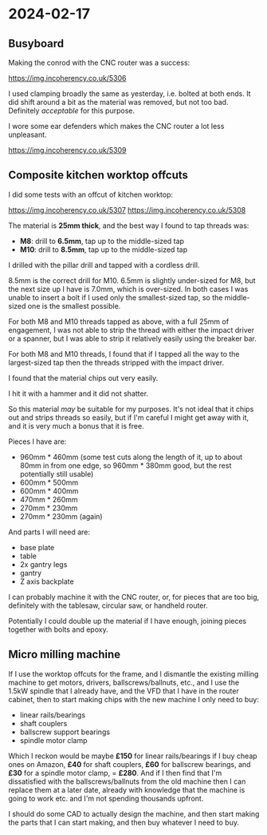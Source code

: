 # 2024-02-17

## Busyboard

Making the conrod with the CNC router was a success:

https://img.incoherency.co.uk/5306

I used clamping broadly the same as yesterday, i.e. bolted at both ends. It did shift around a bit as the material was removed,
but not too bad. Definitely *acceptable* for this purpose.

I wore some ear defenders which makes the CNC router a lot less unpleasant.

https://img.incoherency.co.uk/5309

## Composite kitchen worktop offcuts

I did some tests with an offcut of kitchen worktop:

https://img.incoherency.co.uk/5307
https://img.incoherency.co.uk/5308

The material is **25mm thick**, and the best way I found to tap threads was:

 * **M8**: drill to **6.5mm**, tap up to the middle-sized tap
 * **M10**: drill to **8.5mm**, tap up to the middle-sized tap

I drilled with the pillar drill and tapped with a cordless drill.

8.5mm is the correct drill for M10. 6.5mm is slightly under-sized for M8, but the next
size up I have is 7.0mm, which is over-sized. In both cases I was unable to insert a bolt
if I used only the smallest-sized tap, so the middle-sized one is the smallest possible.

For both M8 and M10 threads tapped as above, with a full 25mm of engagement, I was not able
to strip the thread with either the impact driver or a spanner, but I was able to strip it
relatively easily using the breaker bar.

For both M8 and M10 threads, I found that if I tapped all the way to the largest-sized tap
then the threads stripped with the impact driver.

I found that the material chips out very easily.

I hit it with a hammer and it did not shatter.

So this material *may* be suitable for my purposes. It's not ideal that it chips out and strips
threads so easily, but if I'm careful I might get away with it, and it is very much a bonus that
it is free.

Pieces I have are:

 * 960mm * 460mm (some test cuts along the length of it, up to about 80mm in from one edge, so 960mm * 380mm good, but the rest potentially still usable)
 * 600mm * 500mm
 * 600mm * 400mm
 * 470mm * 260mm
 * 270mm * 230mm
 * 270mm * 230mm (again)

And parts I will need are:

 * base plate
 * table
 * 2x gantry legs
 * gantry
 * Z axis backplate

I can probably machine it with the CNC router, or, for pieces that are too big, definitely with the tablesaw, circular saw, or handheld router.

Potentially I could double up the material if I have enough, joining pieces together with bolts and epoxy.

## Micro milling machine

If I use the worktop offcuts for the frame, and I dismantle the existing milling machine to get motors, drivers, ballscrews/ballnuts, etc.,
and I use the 1.5kW spindle that I already have, and the VFD that I have in the router
cabinet, then to start making chips with the new machine I only need to buy:

 * linear rails/bearings
 * shaft couplers
 * ballscrew support bearings
 * spindle motor clamp

Which I reckon would be maybe **£150** for linear rails/bearings if I buy cheap ones on Amazon, **£40** for shaft couplers, **£60**
for ballscrew bearings, and **£30** for a spindle motor clamp, = **£280**. And if I then find that I'm dissatisfied with the
ballscrews/ballnuts from the old machine then I can replace them at a later date, already with knowledge that the machine is
going to work etc. and I'm not spending thousands upfront.

I should do some CAD to actually design the machine, and then start making the parts that I can start making, and then buy whatever
I need to buy.
